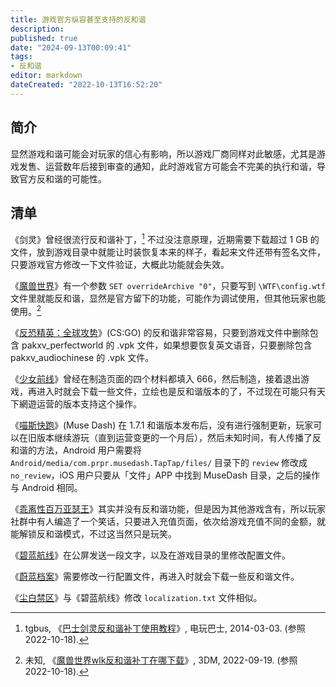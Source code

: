 ```yaml
---
title: 游戏官方纵容甚至支持的反和谐
description:
published: true
date: "2024-09-13T00:09:41"
tags:
- 反和谐
editor: markdown
dateCreated: "2022-10-13T16:52:20"
---
```


## 简介

显然游戏和谐可能会对玩家的信心有影响，所以游戏厂商同样对此敏感，尤其是游戏发售、运营数年后接到审查的通知，此时游戏官方可能会不完美的执行和谐，导致官方反和谐的可能性。

## 清单

《剑灵》曾经很流行反和谐补丁，[^246958] 不过没注意原理，近期需要下载超过 1 GB 的文件，放到游戏目录中就能让时装恢复本来的样子，看起来文件还带有签名文件，只要游戏官方修改一下文件验证，大概此功能就会失效。

[^246958]: tgbus, 《[巴士剑灵反和谐补丁使用教程](https://web.archive.org/web/20220119071053/http://bns.tgbus.com/news/246958.shtml)》, 电玩巴士, 2014-03-03. (参照 2022-10-18).

《[魔兽世界](/game/魔兽世界.md)》有一个参数 `SET overrideArchive "0"`，只要写到 `\WTF\config.wtf` 文件里就能反和谐，显然是官方留下的功能，可能作为调试使用，但其他玩家也能使用。[^202277]

[^202277]: 未知, 《[魔兽世界wlk反和谐补丁在哪下载](https://web.archive.org/web/20221018015217/https://ol.3dmgame.com/gl/202277.html)》, 3DM, 2022-09-19. (参照 2022-10-18).

《[反恐精英：全球攻势](/game/CSGO.md)》(CS:GO) 的反和谐非常容易，只要到游戏文件中删除包含 pakxv_perfectworld 的 .vpk 文件，如果想要恢复英文语音，只要删除包含 pakxv_audiochinese 的 .vpk 文件。

《[少女前线](/game/少女前线.md)》曾经在制造页面的四个材料都填入 666，然后制造，接着退出游戏，再进入时就会下载一些文件，立绘也是反和谐版本的了，不过现在可能只有天下網遊运营的版本支持这个操作。

《[喵斯快跑](/game/Muse_Dash.md)》(Muse Dash) 在 1.7.1 和谐版本发布后，没有进行强制更新，玩家可以在旧版本继续游玩（直到运营变更的一个月后），然后未知时间，有人传播了反和谐的方法，Android 用户需要将 `Android/media/com.prpr.musedash.TapTap/files/` 目录下的 `review`  修改成 `no_review`，iOS 用户只要从「文件」APP 中找到 MuseDash 目录，之后的操作与 Android 相同。

《[乖离性百万亚瑟王](/game/乖离性百万亚瑟王.md)》其实并没有反和谐功能，但是因为其他游戏含有，所以玩家社群中有人编造了一个笑话，只要进入充值页面，依次给游戏充值不同的金额，就能解锁反和谐模式，不过这当然只是玩笑。

《[碧蓝航线](/game/碧蓝航线.md#官方反和谐)》在公屏发送一段文字，以及在游戏目录的里修改配置文件。

《[蔚蓝档案](/game/Blue_Archive.md#官方反和谐)》需要修改一行配置文件，再进入时就会下载一些反和谐文件。

《[尘白禁区](/game/尘白禁区.md#官方反和谐)》与《碧蓝航线》修改 `localization.txt` 文件相似。
